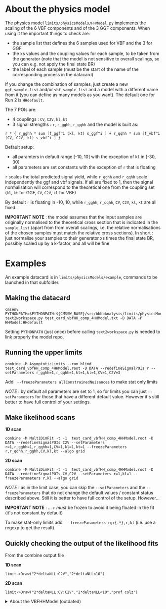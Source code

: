 # About the physics model
The physics model ``limits/physicsModels/HHModel.py`` implements the scaling of the 6 VBF components and of the 3 GGF components.
When using it the important things to check are:

* the sample list that defines the 6 samples used for VBF and the 3 for GGF
* the xs values and the coupling values for each sample, to be taken from the generator (note that the model is not sensitive to overall scalings, so you can e.g. not apply the final state BR)
* the label of each sample (must be the start of the name of the corresponding process in the datacard)

If you change the combination of samples, just create a new ``ggf_sample_list`` and/or ``vbf_sample_list`` and a model with a different name from it (you can define as many models as you want).
The default one for Run 2 is ``HHdefault``.

The 7 POIs are:
* 4 couplings : ``CV``, ``C2V``, ``kl``, ``kt``
* 3 signal strengths : ``r``, ``r_gghh``, ``r_qqhh``
and the model is built as:

```
r * { r_gghh * sum [f_ggf^i (kl, kt) s_ggf^i ] + r_qqhh * sum [f_vbf^i (CV, C2V, kl) s_vbf^i ] }
```

Default setup:
* all paramters in default range [-10, 10] with the exception of ``kl`` in [-30, 30]
* all parameters are set constants with the exception of ``r`` that is floating


``r`` scales the total predicted signal yield, while ``r_gghh`` and ``r_qqhh`` scale independently the ggf and vbf signals.
 If all are fixed to 1, then the signal normalisation will correspond to the theoretical one from the coupling set
 (``kl``, ``kt`` for GGF, ``CV``, ``C2V``, ``kl`` for VBF)


By default ``r`` is floating in -10, 10, while ``r_gghh``, ``r_qqhh``, ``CV``, ``C2V``, ``kl``, ``kt`` are all fixed.

**IMPORTANT NOTE** : the model assumes that the input samples are originally normalised to the theoretical cross section that is indicated in the ``sample_list``
(apart from from overall scalings, i.e. the relative normalisations of the chosen samples must match the relative cross sections).
In short : just normalise your samples to their generator xs times the final state BR, possibly scaled up by a k-factor, and all will be fine.


# Examples

An example datacard is in ``limits/physicsModels/example``, commands to be launched in that subfolder.


## Making the datacard

```
cmsenv
PYTHONPATH=$PYTHONPATH:${CMSSW_BASE}/src/bbbbAnalysis/limits/physicsModels
text2workspace.py test_card_vbfHH_comp_4HHModel.txt -D DATA -P HHModel:HHdefault
```

Setting ``PYTHONPATH`` (just once) before calling ``text2workspace.py`` is needed to link properly the model repo.


## Running the upper limits

```
combine -M AsymptoticLimits --run blind test_card_vbfHH_comp_4HHModel.root -D DATA --redefineSignalPOIs r --setParameters r_gghh=1,r_qqhh=1,kt=1,kl=1,CV=1,C2V=3
```
Add `` --freezeParameters allConstrainedNuisances`` to make stat only limits

*NOTE* : by default all parameters are set to 1, so for limits you can just ``--setParameters`` for those that have a different default value.
However it's still better to have full control of your settings.


## Make likelihood scans

**1D scan**
```
combine -M MultiDimFit -t -1  test_card_vbfHH_comp_4HHModel.root -D DATA --redefineSignalPOIs C2V --setParameters r=1,r_gghh=1,r_qqhh=1,CV=1,kl=1,kt=1 --freezeParameters r,r_qqhh,r_gghh,CV,kl,kt --algo grid
```
**2D scan**
```
combine -M MultiDimFit -t -1  test_card_vbfHH_comp_4HHModel.root -D DATA --redefineSignalPOIs CV,C2V --setParameters r=1,kl=1 --freezeParameters r,kl --algo grid
```

*NOTE* : as in the limit case, you can skip the ``--setParameters`` and the ``--freezeParameters`` that do not change the default values / constant status described above. Still it is better to have full control of the setup. However...

**IMPORTANT NOTE** : ...  ``r`` *must* be frozen to avoid it being floated in the fit (it's not constant by default)

To make stat-only limits add `` --freezeParameters rgx{.*},r,kl`` (i.e. use a regexp to get the result)


## Quickly checking the output of the likelihood fits
From the combine output file

**1D scan**
```
limit->Draw("2*deltaNLL:C2V","2*deltaNLL<10")
```

**2D scan**
```
limit->Draw("2*deltaNLL:CV:C2V","2*deltaNLL<10","prof colz")
```



<details><summary>About the VBFHHModel (outdated)</summary>
<p>


# About the physics model
The physics model ``limits/physicsModels/VBFHHModel.py`` implements the scaling of the 6 VBF components.
When using it the important things to check are:

* the sample list that defines the 6 samples used
* the xs values and the coupling values for each sample
* the label of each sample (must be the start of the name of the corresponding process in the datacard)

If you change the combination of samples, just create a new sample_list and a model with a different name from it (you can define as many models as you want).
The default one for the 6 original samples available for the Run 2 is ``VBFHHdefault``.

The POIs are called ``CV``, ``C2V``, ``kl``, and ``r``.
``r`` scales the total predicted signal yield. If fixed to 1, then the signal normalisation will correspond to the theoretical one from ``CV``, ``C2V``, ``kl``.

By default ``r`` is floating in -10, 10, while ``CV``, ``C2V``, ``kl`` are all fixed.

**IMPORTANT NOTE** : the model assumes that the six input samples are originally normalised to the theoretical cross section that is indicated in the ``sample_list``.

# Examples

An example datacard is in ``limits/physicsModels/example``, commands to be launched in that subfolder.

## Making the datacard

```
cmsenv
PYTHONPATH=$PYTHONPATH:${CMSSW_BASE}/src/bbbbAnalysis/limits/physicsModels
text2workspace.py test_card_vbfHH_comp.txt -D DATA -P VBFHHModel:VBFHHdefault
```

Setting ``PYTHONPATH`` (just once) before calling ``text2workspace.py`` is needed to link properly the model repo.

## Running the upper limits

```
combine -M AsymptoticLimits --run blind test_card_vbfHH_comp.root -D DATA --redefineSignalPOIs r --setParameters kl=1,CV=1,C2V=3
```
Add `` --freezeParameters allConstrainedNuisances`` to make stat only limits


## Make likelihood scans

**1D scan**
```
combine -M MultiDimFit -t -1  test_card_vbfHH_comp.root -D DATA --redefineSignalPOIs C2V --setParameters r=1,CV=1,kl=1 --freezeParameters r,CV,kl --algo grid
```
**2D scan**
```
combine -M MultiDimFit -t -1  test_card_vbfHH_comp.root -D DATA --redefineSignalPOIs CV,C2V --setParameters r=1,kl=1 --freezeParameters r,kl --algo grid
```

**IMPORTANT NOTE** : the parameters that are not fit (and in particular ``r``) *must* be frozen to avoid them being floated in the fit.

To make stat-only limits add `` --freezeParameters rgx{.*},r,kl`` (i.e. use a regexp to get the result)


## Quickly checking the output of the likelihood fits
From the combine output file

**1D scan**
```
limit->Draw("2*deltaNLL:C2V","2*deltaNLL<10")
```

**2D scan**
```
limit->Draw("2*deltaNLL:CV:C2V","2*deltaNLL<10","prof colz")
```

</p>
</details>

